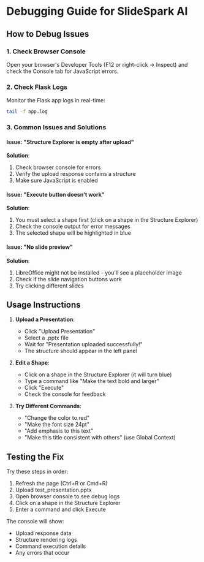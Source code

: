 # Debugging Guide for SlideSpark AI

## How to Debug Issues

### 1. Check Browser Console
Open your browser's Developer Tools (F12 or right-click → Inspect) and check the Console tab for JavaScript errors.

### 2. Check Flask Logs
Monitor the Flask app logs in real-time:
```bash
tail -f app.log
```

### 3. Common Issues and Solutions

#### Issue: "Structure Explorer is empty after upload"
**Solution**: 
1. Check browser console for errors
2. Verify the upload response contains a structure
3. Make sure JavaScript is enabled

#### Issue: "Execute button doesn't work"
**Solution**:
1. You must select a shape first (click on a shape in the Structure Explorer)
2. Check the console output for error messages
3. The selected shape will be highlighted in blue

#### Issue: "No slide preview"
**Solution**:
1. LibreOffice might not be installed - you'll see a placeholder image
2. Check if the slide navigation buttons work
3. Try clicking different slides

## Usage Instructions

1. **Upload a Presentation**:
   - Click "Upload Presentation"
   - Select a .pptx file
   - Wait for "Presentation uploaded successfully!"
   - The structure should appear in the left panel

2. **Edit a Shape**:
   - Click on a shape in the Structure Explorer (it will turn blue)
   - Type a command like "Make the text bold and larger"
   - Click "Execute"
   - Check the console for feedback

3. **Try Different Commands**:
   - "Change the color to red"
   - "Make the font size 24pt"
   - "Add emphasis to this text"
   - "Make this title consistent with others" (use Global Context)

## Testing the Fix

Try these steps in order:
1. Refresh the page (Ctrl+R or Cmd+R)
2. Upload test_presentation.pptx
3. Open browser console to see debug logs
4. Click on a shape in the Structure Explorer
5. Enter a command and click Execute

The console will show:
- Upload response data
- Structure rendering logs
- Command execution details
- Any errors that occur